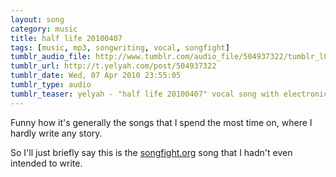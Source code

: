 ```yaml
---
layout: song
category: music
title: half life 20100407
tags: [music, mp3, songwriting, vocal, songfight]
tumblr_audio_file: http://www.tumblr.com/audio_file/504937322/tumblr_l0jkbtO01E1qzo4ep
tumblr_url: http://t.yelyah.com/post/504937322
tumblr_date: Wed, 07 Apr 2010 23:55:05
tumblr_type: audio
tumblr_teaser: yelyah - "half life 20100407" vocal song with electronic stuff
---
```

Funny how it's generally the songs that I spend the most time on, where I hardly write any story.

So I'll just briefly say this is the [songfight.org](http://songfight.org) song that I hadn't even intended to write.
